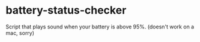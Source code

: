 # battery-status-checker

Script that plays sound when your battery is above 95%.  (doesn't work on a mac, sorry)
